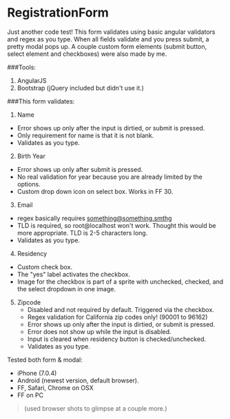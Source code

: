 RegistrationForm
================

Just another code test! This form validates using basic angular validators and regex as you type. When all fields validate and you press submit, a pretty modal pops up. A couple custom form elements (submit button, select element and checkboxes) were also made by me.

###Tools:
1. AngularJS
2. Bootstrap (jQuery included but didn't use it.)

###This form validates:
 1. Name
   * Error shows up only after the input is dirtied, or submit is pressed.
   * Only requirement for name is that it is not blank.
   * Validates as you type.
 
 2. Birth Year
   * Error shows up only after submit is pressed.
   * No real validation for year because you are already limited by the options.
   * Custom drop down icon on select box. Works in FF 30. 

 3. Email
   * regex basically requires something@something.smthg
   * TLD is required, so root@localhost won't work. Thought this would be more appropriate. TLD is 2-5 characters long.
   * Validates as you type.

 4. Residency
   * Custom check box.
   * The "yes" label activates the checkbox.
   * Image for the checkbox is part of a sprite with unchecked, checked, and the select dropdown in one image.

5. Zipcode
   * Disabled and not required by default. Triggered via the checkbox.
   * Regex validation for California zip codes only! (90001 to 96162)
   * Error shows up only after the input is dirtied, or submit is pressed.
   * Error does not show up while the input is disabled.
   * Input is cleared when residency button is checked/unchecked.
   * Validates as you type.


Tested both form & modal:
 * iPhone (7.0.4)
 * Android (newest version, default browser).
 * FF, Safari, Chrome on OSX
 * FF on PC

> (used browser shots to glimpse at a couple more.)
